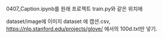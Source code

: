 0407_Caption.ipynb를 원래 프로젝트 train.py와 같은 위치에

dataset/image에 이미지
dataset 에 캡션.csv, https://nlp.stanford.edu/projects/glove/ 에서의 100d.txt만 넣기.

